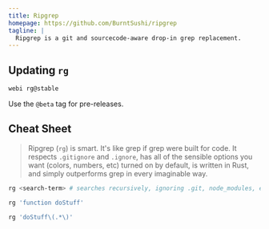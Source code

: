 ```yaml
---
title: Ripgrep
homepage: https://github.com/BurntSushi/ripgrep
tagline: |
  Ripgrep is a git and sourcecode-aware drop-in grep replacement.
---
```


## Updating `rg`

```bash
webi rg@stable
```

Use the `@beta` tag for pre-releases.

## Cheat Sheet

> Ripgrep (`rg`) is smart. It's like grep if grep were built for code. It
> respects `.gitignore` and `.ignore`, has all of the sensible options you want
> (colors, numbers, etc) turned on by default, is written in Rust, and simply
> outperforms grep in every imaginable way.

```bash
rg <search-term> # searches recursively, ignoring .git, node_modules, etc
```

```bash
rg 'function doStuff'
```

```bash
rg 'doStuff\(.*\)'
```
